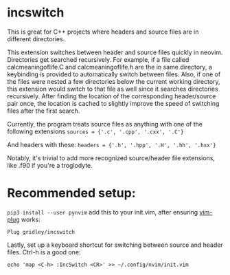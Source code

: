 # incswitch
This is great for C++ projects where headers and source files are in different directories.

This extension switches between header and source files quickly in neovim. Directories get searched recursively.
For example, if a file called calcmeaningoflife.C and calcmeaningoflife.h are the in same directory, a keybinding
is provided to automatically switch between files. Also, if one of the files were nested a few directories below
the current working directory, this extension would switch to that file as well since it searches directories
recursively. After finding the location of the corresponding header/source pair once, the location is cached
to slightly improve the speed of switching files after the first search.

Currently, the program treats source files as anything with one of the following extensions
`sources = {'.c', '.cpp', '.cxx', '.C'} `

And headers with these:
`headers = {'.h', '.hpp', '.H', '.hh', '.hxx'}`

Notably, it's trivial to add more recognized source/header file extensions, like .f90 if you're a troglodyte.

# Recommended setup:
`pip3 install --user pynvim`
add this to your init.vim, after ensuring
[vim-plug](https://www.linode.com/docs/tools-reference/tools/how-to-install-neovim-and-plugins-with-vim-plug/#install-the-vim-plug-plugin-manager) works:

`Plug gridley/incswitch`

Lastly, set up a keyboard shortcut for switching between source and header files. Ctrl-h is a good one:

`echo 'map <C-h> :IncSwitch <CR>' >> ~/.config/nvim/init.vim`
